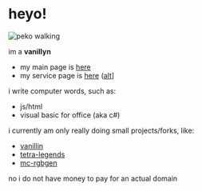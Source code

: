 # heyo!
![peko walking](https://github.com/vanillyn/webprojects/blob/main/peko.gif)

im a **vanillyn**

- my main page is [here](https://vani.vendicated.dev)
- my service page is [here](https://vanillyn.tk) ([alt](https://vani.tk)]

i write computer words, such as:
- js/html
- visual basic for office (aka c#)

i currently am only really doing small projects/forks, like:
- [vanillin](https://vanillyn.github.io/vanillin)
- [tetra-legends](https://vanillyn.github.io/tetra-legends)
- [mc-rgbgen](https://vanillyn.github.io/webprojects/rgbgen)

no i do not have money to pay for an actual domain
